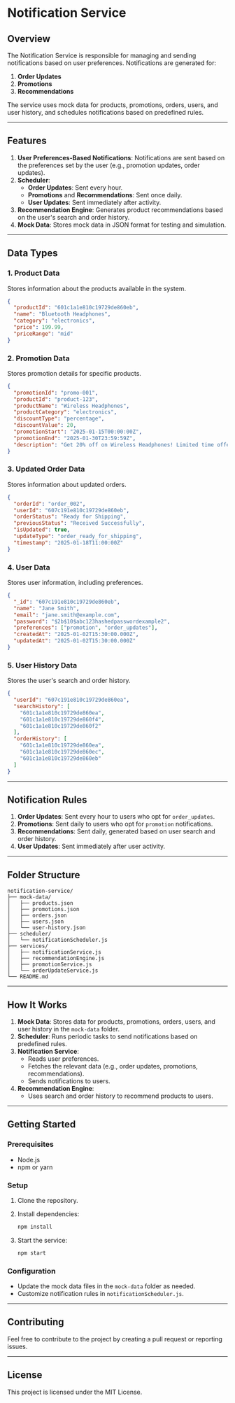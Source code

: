 # Notification Service

## Overview
The Notification Service is responsible for managing and sending notifications based on user preferences. Notifications are generated for:

1. **Order Updates**
2. **Promotions**
3. **Recommendations**

The service uses mock data for products, promotions, orders, users, and user history, and schedules notifications based on predefined rules.

---

## Features

1. **User Preferences-Based Notifications**: Notifications are sent based on the preferences set by the user (e.g., promotion updates, order updates).
2. **Scheduler**: 
   - **Order Updates**: Sent every hour.
   - **Promotions** and **Recommendations**: Sent once daily.
   - **User Updates**: Sent immediately after activity.
3. **Recommendation Engine**: Generates product recommendations based on the user's search and order history.
4. **Mock Data**: Stores mock data in JSON format for testing and simulation.

---

## Data Types

### 1. **Product Data**
Stores information about the products available in the system.

```json
{
  "productId": "601c1a1e810c19729de860eb",
  "name": "Bluetooth Headphones",
  "category": "electronics",
  "price": 199.99,
  "priceRange": "mid"
}
```

### 2. **Promotion Data**
Stores promotion details for specific products.

```json
{
  "promotionId": "promo-001",
  "productId": "product-123",
  "productName": "Wireless Headphones",
  "productCategory": "electronics",
  "discountType": "percentage",
  "discountValue": 20,
  "promotionStart": "2025-01-15T00:00:00Z",
  "promotionEnd": "2025-01-30T23:59:59Z",
  "description": "Get 20% off on Wireless Headphones! Limited time offer."
}
```

### 3. **Updated Order Data**
Stores information about updated orders.

```json
{
  "orderId": "order_002",
  "userId": "607c191e810c19729de860eb",
  "orderStatus": "Ready for Shipping",
  "previousStatus": "Received Successfully",
  "isUpdated": true,
  "updateType": "order_ready_for_shipping",
  "timestamp": "2025-01-18T11:00:00Z"
}
```

### 4. **User Data**
Stores user information, including preferences.

```json
{
  "_id": "607c191e810c19729de860eb",
  "name": "Jane Smith",
  "email": "jane.smith@example.com",
  "password": "$2b$10$abc123hashedpasswordexample2",
  "preferences": ["promotion", "order_updates"],
  "createdAt": "2025-01-02T15:30:00.000Z",
  "updatedAt": "2025-01-02T15:30:00.000Z"
}
```

### 5. **User History Data**
Stores the user's search and order history.

```json
{
  "userId": "607c191e810c19729de860ea",
  "searchHistory": [
    "601c1a1e810c19729de860ea",
    "601c1a1e810c19729de860f4",
    "601c1a1e810c19729de860f2"
  ],
  "orderHistory": [
    "601c1a1e810c19729de860ea",
    "601c1a1e810c19729de860ec",
    "601c1a1e810c19729de860eb"
  ]
}
```

---

## Notification Rules

1. **Order Updates**: Sent every hour to users who opt for `order_updates`.
2. **Promotions**: Sent daily to users who opt for `promotion` notifications.
3. **Recommendations**: Sent daily, generated based on user search and order history.
4. **User Updates**: Sent immediately after user activity.

---

## Folder Structure

```
notification-service/
├── mock-data/
│   ├── products.json
│   ├── promotions.json
│   ├── orders.json
│   ├── users.json
│   └── user-history.json
├── scheduler/
│   └── notificationScheduler.js
├── services/
│   ├── notificationService.js
│   ├── recommendationEngine.js
│   ├── promotionService.js
│   └── orderUpdateService.js
└── README.md
```

---

## How It Works

1. **Mock Data**: Stores data for products, promotions, orders, users, and user history in the `mock-data` folder.
2. **Scheduler**: Runs periodic tasks to send notifications based on predefined rules.
3. **Notification Service**:
   - Reads user preferences.
   - Fetches the relevant data (e.g., order updates, promotions, recommendations).
   - Sends notifications to users.
4. **Recommendation Engine**:
   - Uses search and order history to recommend products to users.

---

## Getting Started

### Prerequisites
- Node.js
- npm or yarn

### Setup
1. Clone the repository.
2. Install dependencies:

   ```bash
   npm install
   ```

3. Start the service:

   ```bash
   npm start
   ```

### Configuration
- Update the mock data files in the `mock-data` folder as needed.
- Customize notification rules in `notificationScheduler.js`.

---

## Contributing
Feel free to contribute to the project by creating a pull request or reporting issues.

---

## License
This project is licensed under the MIT License.
